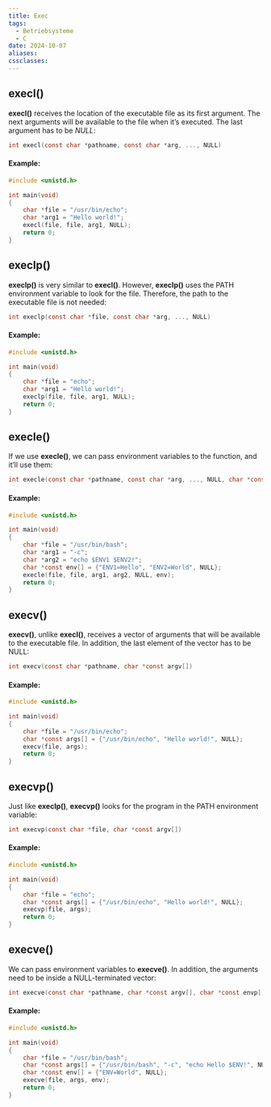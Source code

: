```yaml
---
title: Exec
tags:
  - Betriebsysteme
  - C
date: 2024-10-07
aliases: 
cssclasses:
---
```

## execl()
**execl()** receives the location of the executable file as its first argument. The next arguments will be available to the file when it’s executed. The last argument has to be _NULL_:<br>
```c
int execl(const char *pathname, const char *arg, ..., NULL)
```
#### Example:
```c
#include <unistd.h> 

int main(void) 
{ 
	char *file = "/usr/bin/echo"; 
	char *arg1 = "Hello world!"; 
	execl(file, file, arg1, NULL); 
	return 0; 
}
```

## execlp()
**execlp()** is very similar to **execl()**. However, **execlp()** uses the PATH environment variable to look for the file. Therefore, the path to the executable file is not needed:<br>
```c
int execlp(const char *file, const char *arg, ..., NULL)
```
#### Example:
```c
#include <unistd.h> 

int main(void) 
{ 
	char *file = "echo"; 
	char *arg1 = "Hello world!";
	execlp(file, file, arg1, NULL); 
	return 0; 
}
```

## execle()
If we use **execle()**, we can pass environment variables to the function, and it’ll use them:<br>
```c
int execle(const char *pathname, const char *arg, ..., NULL, char *const envp[])
```
#### Example:
```c
#include <unistd.h> 

int main(void) 
{ 
	char *file = "/usr/bin/bash"; 
	char *arg1 = "-c"; 
	char *arg2 = "echo $ENV1 $ENV2!"; 
	char *const env[] = {"ENV1=Hello", "ENV2=World", NULL}; 
	execle(file, file, arg1, arg2, NULL, env); 
	return 0; 
}
```

## execv()

**execv()**, unlike **execl()**, receives a vector of arguments that will be available to the executable file. In addition, the last element of the vector has to be NULL:<br>
```c
int execv(const char *pathname, char *const argv[])
```
#### Example:
```c
#include <unistd.h> 

int main(void) 
{ 
	char *file = "/usr/bin/echo"; 
	char *const args[] = {"/usr/bin/echo", "Hello world!", NULL}; 
	execv(file, args); 
	return 0; 
}
```

## execvp()

Just like **execlp()**, **execvp()** looks for the program in the PATH environment variable:<br>
```c
int execvp(const char *file, char *const argv[])
```
#### Example:
```c
#include <unistd.h> 

int main(void) 
{ 
	char *file = "echo"; 
	char *const args[] = {"/usr/bin/echo", "Hello world!", NULL}; 
	execvp(file, args); 
	return 0; 
}
```

## execve()

We can pass environment variables to **execve()**. In addition, the arguments need to be inside a NULL-terminated vector:<br>
```c
int execve(const char *pathname, char *const argv[], char *const envp[])
```
#### Example:
```c
#include <unistd.h> 

int main(void) 
{ 
	char *file = "/usr/bin/bash"; 
	char *const args[] = {"/usr/bin/bash", "-c", "echo Hello $ENV!", NULL}; 
	char *const env[] = {"ENV=World", NULL}; 
	execve(file, args, env); 
	return 0; 
}
```

